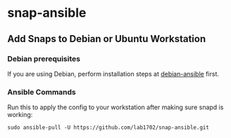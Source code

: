 # snap-ansible

## Add Snaps to Debian or Ubuntu Workstation

### Debian prerequisites

If you are using Debian, perform installation steps at [debian-ansible](https://github.com/lab1702/debian-ansible) first.

### Ansible Commands

Run this to apply the config to your workstation after making sure snapd is working:

    sudo ansible-pull -U https://github.com/lab1702/snap-ansible.git
